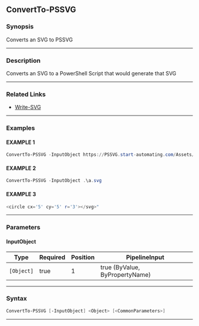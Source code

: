 ConvertTo-PSSVG
---------------
### Synopsis
Converts an SVG to PSSVG

---
### Description

Converts an SVG to a PowerShell Script that would generate that SVG

---
### Related Links
* [Write-SVG](Write-SVG.md)



---
### Examples
#### EXAMPLE 1
```PowerShell
ConvertTo-PSSVG -InputObject https://PSSVG.start-automating.com/Assets/PSSVG.svg
```

#### EXAMPLE 2
```PowerShell
ConvertTo-PSSVG -InputObject .\a.svg
```

#### EXAMPLE 3
```PowerShell
<circle cx='5' cy='5' r='3'></svg>"
```

---
### Parameters
#### **InputObject**




|Type      |Required|Position|PipelineInput                 |
|----------|--------|--------|------------------------------|
|`[Object]`|true    |1       |true (ByValue, ByPropertyName)|



---
### Syntax
```PowerShell
ConvertTo-PSSVG [-InputObject] <Object> [<CommonParameters>]
```
---

